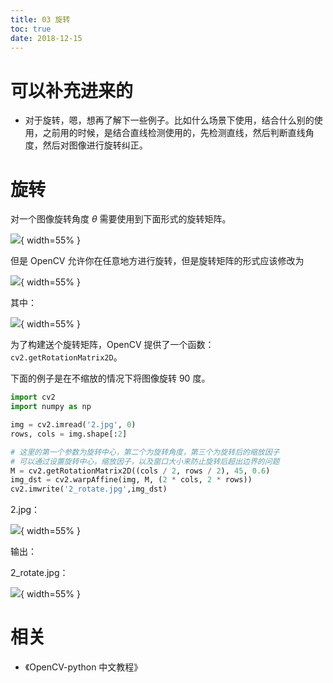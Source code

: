 ```yaml
---
title: 03 旋转
toc: true
date: 2018-12-15
---
```

# 可以补充进来的

- 对于旋转，嗯，想再了解下一些例子。比如什么场景下使用，结合什么别的使用，之前用的时候，是结合直线检测使用的，先检测直线，然后判断直线角度，然后对图像进行旋转纠正。


# 旋转

对一个图像旋转角度 $\theta$ 需要使用到下面形式的旋转矩阵。

![](http://images.iterate.site/blog/image/20181215/RMPFImXK9Fjv.png?imageslim){ width=55% }

但是 OpenCV 允许你在任意地方进行旋转，但是旋转矩阵的形式应该修改为

![](http://images.iterate.site/blog/image/20181215/X4V1Dd4v41B4.png?imageslim){ width=55% }

其中：

![](http://images.iterate.site/blog/image/20181215/SeJDUpTdj1Wt.png?imageslim){ width=55% }

为了构建送个旋转矩阵，OpenCV 提供了一个函数：`cv2.getRotationMatrix2D`。


下面的例子是在不缩放的情况下将图像旋转 90 度。

```py
import cv2
import numpy as np

img = cv2.imread('2.jpg', 0)
rows, cols = img.shape[:2]

# 这里的第一个参数为旋转中心，第二个为旋转角度，第三个为旋转后的缩放因子
# 可以通过设置旋转中心，缩放因子，以及窗口大小来防止旋转后超出边界的问题
M = cv2.getRotationMatrix2D((cols / 2, rows / 2), 45, 0.6)
img_dst = cv2.warpAffine(img, M, (2 * cols, 2 * rows))
cv2.imwrite('2_rotate.jpg',img_dst)
```

2.jpg：

![](http://images.iterate.site/blog/image/20181215/fJiYfB4m9cdR.jpg?imageslim){ width=55% }

输出：

2_rotate.jpg：

![](http://images.iterate.site/blog/image/20181215/OTRsJDapIWao.jpg?imageslim){ width=55% }



# 相关

- 《OpenCV-python 中文教程》
